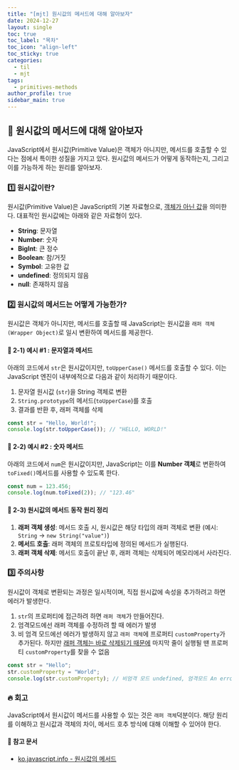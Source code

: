 ```yaml
---
title: "[mjt] 원시값의 메서드에 대해 알아보자"
date: 2024-12-27
layout: single
toc: true
toc_label: "목차"
toc_icon: "align-left"
toc_sticky: true
categories:
  - til
  - mjt
tags:
  - primitives-methods
author_profile: true
sidebar_main: true
---
```


## :ledger: 원시값의 메서드에 대해 알아보자

JavaScript에서 원시값(Primitive Value)은 객체가 아니지만, 메서드를 호출할 수 있다는 점에서 특이한 성질을 가지고 있다. 원시값의 메서드가 어떻게 동작하는지, 그리고 이를 가능하게 하는 원리를 알아보자.

### :one: 원시값이란?

원시값(Primitive Value)은 JavaScript의 기본 자료형으로, <u>객체가 아닌 값</u>을 의미한다. 대표적인 원시값에는 아래와 같은 자료형이 있다.

- **String**: 문자열
- **Number**: 숫자
- **BigInt**: 큰 정수
- **Boolean**: 참/거짓
- **Symbol**: 고유한 값
- **undefined**: 정의되지 않음
- **null**: 존재하지 않음

### :two: 원시값의 메서드는 어떻게 가능한가?

원시값은 객체가 아니지만, 메서드를 호출할 때 JavaScript는 원시값을 `래퍼 객체(Wrapper Object)`로 일시 변환하여 메서드를 제공한다.

#### :pushpin: 2-1) 예시 #1 : 문자열과 메서드

아래의 코드에서 `str`은 원시값이지만, `toUpperCase()` 메서드를 호출할 수 있다. 이는 JavaScript 엔진이 내부에적으로 다음과 같이 처리하기 때문이다.

1. 문자열 원시값 (`str`)을 String 객체로 변환
2. `String.prototype`의 메서드(`toUpperCase`)를 호출
3. 결과를 반환 후, 래퍼 객체를 삭제

```javascript
const str = "Hello, World!";
console.log(str.toUpperCase()); // "HELLO, WORLD!"
```

#### :pushpin: 2-2) 예시 #2 : 숫자 메서드

아래의 코드에서 `num`은 원시값이지만, JavaScript는 이를 **Number 객체**로 변환하여 `toFixed()`메서드를 사용할 수 있도록 한다.

```javascript
const num = 123.456;
console.log(num.toFixed(2)); // "123.46"
```

#### :pushpin: 2-3) 원시값의 메서드 동작 원리 정리

1. **래퍼 객체 생성**: 메서드 호출 시, 원시값은 해당 타입의 래퍼 객체로 변환 (예시: `String` -> `new String("value")`)
2. **메서드 호출**: 래퍼 객체의 프로토타입에 정의된 메서드가 실행된다.
3. **래퍼 객체 삭제**: 메서드 호출이 끝난 후, 래퍼 객체는 삭제되어 메모리에서 사라진다.

### :three: 주의사항

원시값이 객체로 변환되는 과정은 일시적이며, 직접 원시값에 속성을 추가하려고 하면 에러가 발생한다.

1. `str`의 프로퍼티에 접근하려 하면 `래퍼 객체`가 만들어진다.
2. 엄격모드에선 래퍼 객체를 수정하려 할 때 에러가 발생
3. 비 엄격 모드에선 에러가 발생하지 않고 `래퍼 객체`에 프로퍼티 `customProperty`가 추가된다. 하지만 <u>래퍼 객체는 바로 삭제되기 때문에</u> 마지막 줄이 실행될 땐 프로퍼티 `customProperty`를 찾을 수 없음

```javascript
const str = "Hello";
str.customProperty = "World";
console.log(str.customProperty); // 비엄격 모드 undefined, 엄격모드 An error
```

### :fire: 회고

JavaScript에서 원시값이 메서드를 사용할 수 있는 것은 `래퍼 객체`덕분이다. 해당 원리를 이해하고 원시값과 객체의 차이, 메서드 호추 방식에 대해 이해할 수 있어야 한다.

#### :pushpin: 참고 문서

- [ko.javascript.info - 원시값의 메서드](https://ko.javascript.info/primitives-methods)
